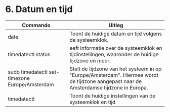 # 6. Datum en tijd

Commando | Uitleg
--- | ---
date | Toont de huidige datum en tijd volgens de systeemklok.
timedatectl status | eeft informatie over de systeemklok en tijdinstellingen, waaronder de huidige tijdzone en meer.
sudo timedatectl set-timezone Europe/Amsterdam | Stelt de tijdzone van het systeem in op "Europe/Amsterdam". Hiermee wordt de tijdzone aangepast naar de Amsterdamse tijdzone in Europa.
timedatectl |Toont de huidige instellingen van de systeemklok en tijd

